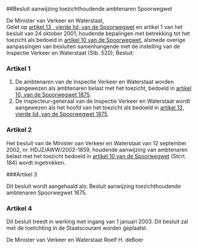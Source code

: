 <meta http-equiv='Content-Type' content='text/html; charset=utf-8' />

##Besluit aanwijzing toezichthoudende ambtenaren Spoorwegwet

De Minister van Verkeer en Waterstaat,  
Gelet op [artikel 13 , vierde lid, van de Spoorwegwet](../../../../../../../wet/spoorwegwet/BWBR0001848/README.md) en artikel 1 van het besluit van 24 oktober 2001, houdende bepalingen met betrekking tot het toezicht als bedoeld in [artikel 10 van de Spoorwegwet](../../../../../../../wet/spoorwegwet/BWBR0001848/README.md), alsmede overige aanpassingen van besluiten samenhangende met de instelling van de Inspectie Verkeer en Waterstaat (Stb. 520);
Besluit:    

### Artikel  1  

1.  De ambtenaren van de Inspectie Verkeer en Waterstaat worden aangewezen als ambtenaren belast met het toezicht, bedoeld in [artikel 10, van de Spoorwegwet 1875](../../../../../../../wet/spoorwegwet/BWBR0001848/README.md).   
2.  De inspecteur-generaal van de Inspectie Verkeer en Waterstaat wordt aangewezen als het hoofd van het toezicht als bedoeld in [artikel 13, vierde lid, van de Spoorwegwet 1875](../../../../../../../wet/spoorwegwet/BWBR0001848/README.md).  

### Artikel  2  

Het besluit van de Minister van Verkeer en Waterstaat van 12 september 2002, nr. HDJZ/AWW/2002-1859, houdende aanwijzing van ambtenaren belast met het toezicht bedoeld in [artikel 10 van de Spoorwegwet](../../../../../../../wet/spoorwegwet/BWBR0001848/README.md) (Stcrt. 184) wordt ingetrokken. 

###Artikel 3 

Dit besluit wordt aangehaald als: Besluit aanwijzing toezichthoudende ambtenaren Spoorwegwet 1875.

### Artikel  4  

Dit besluit treedt in werking met ingang van 1 januari 2003. 
Dit besluit zal met de toelichting in de Staatscourant worden geplaatst.   

De 
Minister van Verkeer en Waterstaat 
Roelf H. deBoer      
